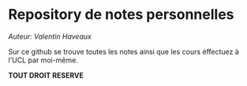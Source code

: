 # Repository de notes personnelles 
_Auteur: Valentin Haveaux_

Sur ce github se trouve toutes les notes ainsi que les cours éffectuez à l'UCL par moi-même.

**TOUT DROIT RESERVE**
